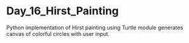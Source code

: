 # Day_16_Hirst_Painting
Python implementation of Hirst painting using Turtle module generates canvas of colorful circles with user input.
